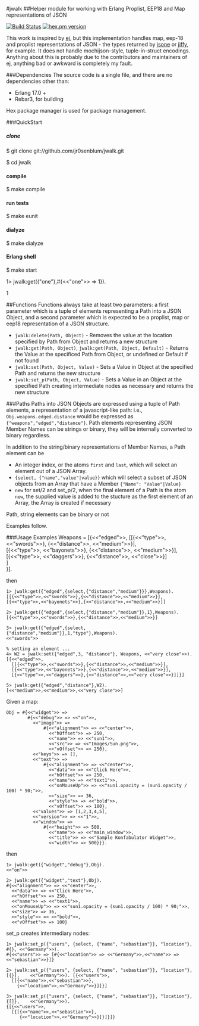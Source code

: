 #jwalk
##Helper module for working with Erlang Proplist, EEP18 and Map representations of JSON

[![Build Status](https://travis-ci.org/jr0senblum/jwalk.svg)](https://travis-ci.org/jr0senblum/jwalk)
[![hex.pm version](https://img.shields.io/hexpm/v/jwalk.svg)](https://hex.pm/packages/jwalk)

This work is inspired by [ej](https://github.com/seth/ej), but this implementation
handles map, eep-18 and proplist representations of JSON - the types returned by
[jsone](https://github.com/sile/jsone) or [jiffy](https://github.com/davisp/jiffy),
for example. It does not handle mochijson-style, tuple-in-struct encodings. 
Anything about this is probably due to the contributors and maintainers of 
ej, anything bad or awkward is completely my fault.

###Dependencies
The source code is a single file, and there are no dependencies other than:

* Erlang 17.0 +
* Rebar3, for building

Hex package manager is used for package management.


###QuickStart
##### clone
$ git clone git://github.com/jr0senblum/jwalk.git

$ cd jwalk

#### compile
$ make compile

#### run tests
$ make eunit

#### dialyze
$ make dialyze

#### Erlang shell
$ make start

1> jwalk:get({"one"},#{<<"one">> => 1}).

1


##Functions
Functions always take at least two parameters: a first parameter which is a
tuple of elements representing a Path into a JSON Object, and a second 
parameter which is expected to be a proplist, map or eep18 representation of 
a JSON structure.

* ``jwalk:delete(Path, Object)`` - Removes the value at the location 
specified by Path from Object and returns a new structure
* ``jwalk:get(Path, Object)``, ``jwalk:get(Path, Object, Default)``  - Returns the 
Value at the specificed Path from Object, or undefined or Default if not found
* ``jwalk:set(Path, Object, Value)`` - Sets a Value in Object at the specified
Path and returns the new structure
* ``jwalk:set_p(Path, Object, Value)`` - Sets a Value in an Object at the specified
Path creating intermediate nodes as necessary and returns the new structure

###Paths
Paths into JSON Objects are expressed using a tuple of Path elements, a 
representation of a javascript-like path: i.e.,
``Obj.weapons.edged.distance``  would be expressed as 
``{"weapons","edged","distance"}``. 
Path elements representing JSON Member Names can be strings or binary, they 
will be internally converted to binary regardless.

In addition to the string/binary representations of Member Names, a Path element can 
be

* An integer index, or the atoms `first` and `last`, which will select 
an element out of a JSON Array.
* ``{select, {"name","value"|value}}`` which will select a subset of JSON objects 
from an Array that have a Member ``{"Name": "Value"|Value}`` 
* `new` for set/2 and set_p/2, when the final element of a Path is the atom 
`new`, the supplied value is added to the stucture as the first element of
an Array, the Array is created if necessary

Path, string elements can be binary or not

Examples follow.

###Usage Examples
    Weapons = [{<<"edged">>, [[{<<"type">>, <<"swords">>}, {<<"distance">>, <<"medium">>}],   
                              [{<<"type">>, <<"bayonets">>},  {<<"distance">>, <<"medium">>}],
                              [{<<"type">>, <<"daggers">>}, {<<"distance">>, <<"close">>}]                            
                            ]                            
              }].
              

then
	
	1> jwalk:get({"edged",{select,{"distance","medium"}}},Weapons).
	[[{<<"type">>,<<"swords">>},{<<"distance">>,<<"medium">>}],
 	[{<<"type">>,<<"bayonets">>},{<<"distance">>,<<"medium">>}]]

	2> jwalk:get({"edged",{select,{"distance","medium"}},1},Weapons).
	[{<<"type">>,<<"swords">>},{<<"distance">>,<<"medium">>}]

	3> jwalk:get({"edged",{select,{"distance","medium"}},1,"type"},Weapons).
	<<"swords">>
	
	% setting an element ...
	4> W2 = jwalk:set({"edged",3, "distance"}, Weapons, <<"very close">>).
    [{<<"edged">>,
      [[{<<"type">>,<<"swords">>},{<<"distance">>,<<"medium">>}],
      [{<<"type">>,<<"bayonets">>},{<<"distance">>,<<"medium">>}],
      [{<<"type">>,<<"daggers">>},{<<"distance">>,<<"very close">>}]]}]
    
    5> jwalk:get({"edged","distance"},W2).
    [<<"medium">>,<<"medium">>,<<"very close">>]

Given a map:

    Obj = #{<<"widget">> => 
            #{<<"debug">> => <<"on">>,
              <<"image">> => 
                  #{<<"alignment">> => <<"center">>,
                    <<"hOffset">> => 250,
                    <<"name">> => <<"sun1">>,
                    <<"src">> => <<"Images/Sun.png">>,
                    <<"vOffset">> => 250},
              <<"keys">> => [],
              <<"text">> => 
                  #{<<"alignment">> => <<"center">>,
                    <<"data">> => <<"Click Here">>,
                    <<"hOffset">> => 250,
                    <<"name">> => <<"text1">>,
                    <<"onMouseUp">> => <<"sun1.opacity = (sun1.opacity / 100) * 90;">>,
                    <<"size">> => 36,
                    <<"style">> => <<"bold">>,
                    <<"vOffset">> => 100},
              <<"values">> => [1,2,3,4,5],
              <<"version">> => <<"1">>,
              <<"window">> => 
                  #{<<"height">> => 500,
                    <<"name">> => <<"main_window">>,
                    <<"title">> => <<"Sample Konfabulator Widget">>,
                    <<"width">> => 500}}}.

then
    

	1> jwalk:get({"widget","debug"},Obj).
	<<"on">>
	
	2> jwalk:get({"widget","text"},Obj).
	#{<<"alignment">> => <<"center">>,
  	  <<"data">> => <<"Click Here">>,
  	  <<"hOffset">> => 250,
  	  <<"name">> => <<"text1">>,
  	  <<"onMouseUp">> => <<"sun1.opacity = (sun1.opacity / 100) * 90;">>,
  	  <<"size">> => 36,
  	  <<"style">> => <<"bold">>,
  	  <<"vOffset">> => 100}
      
   set_p creates intermediary nodes: 

	1> jwalk:set_p({"users", {select, {"name", "sebastian"}}, "location"}, #{}, <<"Germany">>).
    #{<<"users">> => [#{<<"location">> => <<"Germany">>,<<"name">> => <<"sebastian">>}]}

	2> jwalk:set_p({"users", {select, {"name", "sebastian"}}, "location"}, [{}],    <<"Germany">>).	[{<<"users">>,
	  [[{<<"name">>,<<"sebastian">>},
        {<<"location">>,<<"Germany">>}]]}]

    3> jwalk:set_p({"users", {select, {"name", "sebastian"}}, "location"}, {[]},    <<"Germany">>).
	{[{<<"users">>,
   	  [{[{<<"name">>,<<"sebastian">>},
         {<<"location">>,<<"Germany">>}]}]}]}